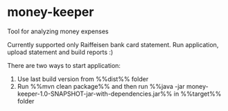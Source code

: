# money-keeper
Tool for analyzing  money expenses

Currently supported only Raiffeisen bank card statement. Run application, upload statement and build reports :)

There are two ways to start application:
  1. Use last build version from %%dist%% folder
  2. Run %%mvn clean package%% and then run %%java -jar money-keeper-1.0-SNAPSHOT-jar-with-dependencies.jar%% in %%target%%
  folder